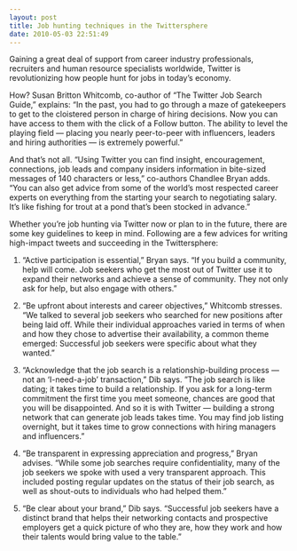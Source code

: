 ```yaml
---
layout: post
title: Job hunting techniques in the Twittersphere
date: 2010-05-03 22:51:49
---
```


Gaining a great deal of support from career industry professionals, recruiters and human resource specialists worldwide, Twitter is revolutionizing how people hunt for jobs in today’s economy.

How? Susan Britton Whitcomb, co-author of “The Twitter Job Search Guide,” explains: “In the past, you had to go through a maze of gatekeepers to get to the cloistered person in charge of hiring decisions. Now you can have access to them with the click of a Follow button. The ability to level the playing field — placing you nearly peer-to-peer with influencers, leaders and hiring authorities — is extremely powerful.”

And that’s not all. “Using Twitter you can find insight, encouragement, connections, job leads and company insiders information in bite-sized messages of 140 characters or less,” co-authors Chandlee Bryan adds. “You can also get advice from some of the world’s most respected career experts on everything from the starting your search to negotiating salary. It’s like fishing for trout at a pond that’s been stocked in advance.”

Whether you’re job hunting via Twitter now or plan to in the future, there are some key guidelines to keep in mind. Following are a few advices for writing high-impact tweets and succeeding in the Twittersphere:

1. “Active participation is essential,” Bryan says. “If you build a community, help will come. Job seekers who get the most out of Twitter use it to expand their networks and achieve a sense of community. They not only ask for help, but also engage with others.”

2. “Be upfront about interests and career objectives,” Whitcomb stresses. “We talked to several job seekers who searched for new positions after being laid off. While their individual approaches varied in terms of when and how they chose to advertise their availability, a common theme emerged: Successful job seekers were specific about what they wanted.”

3. “Acknowledge that the job search is a relationship-building process — not an ‘I-need-a-job’ transaction,” Dib says. ”The job search is like dating; it takes time to build a relationship. If you ask for a long-term commitment the first time you meet someone, chances are good that you will be disappointed. And so it is with Twitter — building a strong network that can generate job leads takes time. You may find job listing overnight, but it takes time to grow connections with hiring managers and influencers.”

4. “Be transparent in expressing appreciation and progress,” Bryan advises. “While some job searches require confidentiality, many of the job seekers we spoke with used a very transparent approach. This included posting regular updates on the status of their job search, as well as shout-outs to individuals who had helped them.”

5. “Be clear about your brand,” Dib says. “Successful job seekers have a distinct brand that helps their networking contacts and prospective employers get a quick picture of who they are, how they work and how their talents would bring value to the table.”
